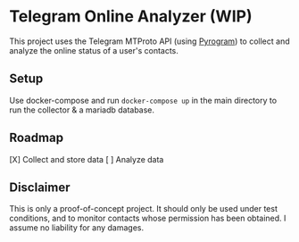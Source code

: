 # Telegram Online Analyzer (WIP)
This project uses the Telegram MTProto API (using [Pyrogram](https://docs.pyrogram.ml/)) to collect and analyze the online status of a user's contacts.

## Setup
Use docker-compose and run `docker-compose up` in the main directory to run the collector & a mariadb database. 

## Roadmap
[X] Collect and store data
[ ] Analyze data

## Disclaimer
This is only a proof-of-concept project. It should only be used under test conditions, and to monitor contacts whose permission has been obtained. I assume no liability for any damages.
